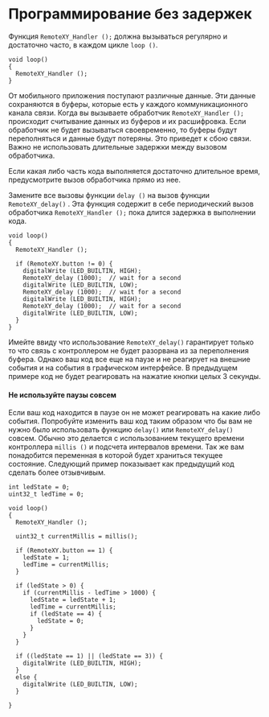 # Программирование без задержек

Функция `RemoteXY_Handler ();` должна вызываться регулярно и достаточно часто, в каждом цикле `loop ()`. 

```
void loop() 
{ 
  RemoteXY_Handler ();
}
```

От мобильного приложения поступают различные данные. Эти данные сохраняются в буферы, которые есть у каждого коммуникационного канала связи. Когда вы вызываете обработчик `RemoteXY_Handler ();` происходит считывание данных из буферов и их расшифровка. Если обработчик не будет вызываться своевременно, то буферы будут переполняться и данные будут потеряны. Это приведет к сбою связи. Важно не использовать длительные задержки между вызовом обработчика. 

Если какая либо часть кода выполняется достаточно длительное время, предусмотрите вызов обработчика прямо из нее.

Замените все вызовы функции `delay ()` на вызов функции `RemoteXY_delay()` . Эта функция содержит в себе периодический вызов обработчика  `RemoteXY_Handler ();` пока длится задержка в выполнении кода.

```
void loop() 
{ 
  RemoteXY_Handler ();
  
  if (RemoteXY.button != 0) {
    digitalWrite (LED_BUILTIN, HIGH);  
    RemoteXY_delay (1000);  // wait for a second
    digitalWrite (LED_BUILTIN, LOW);   
    RemoteXY_delay (1000);  // wait for a second
    digitalWrite (LED_BUILTIN, HIGH);  
    RemoteXY_delay (1000);  // wait for a second
    digitalWrite (LED_BUILTIN, LOW);   
  }
}
```

Имейте ввиду что использование `RemoteXY_delay()` гарантирует только то что связь с контроллером не будет разорвана из за переполнения буфера. Однако ваш код все еще на паузе и не реагирует на внешние события и на события в графическом интерфейсе. В предыдущем примере код не будет реагировать на нажатие кнопки целых 3 секунды.

#### Не используйте паузы совсем

Если ваш код находится в паузе он не может реагировать на какие либо события. Попробуйте изменить ваш код таким образом что бы вам не нужно было использовать функцию  `delay()` или `RemoteXY_delay()` совсем. Обычно это делается с использованием текущего времени контроллера `millis ()` и подсчета интервалов времени. Так же вам понадобится переменная в которой будет храниться текущее состояние. Следующий пример показывает как предыдущий код сделать более отзывчивым. 

```
int ledState = 0;
uint32_t ledTime = 0;

void loop() 
{ 
  RemoteXY_Handler ();
  
  uint32_t currentMillis = millis();
  
  if (RemoteXY.button == 1) {
    ledState = 1;
    ledTime = currentMillis;
  }
  
  if (ledState > 0) {
    if (currentMillis - ledTime > 1000) {
      ledState = ledState + 1;
      ledTime = currentMillis;
      if (ledState == 4) {
        ledState = 0;
      }
    }
  }
  
  if ((ledState == 1) || (ledState == 3)) {
    digitalWrite (LED_BUILTIN, HIGH); 
  }
  else {
    digitalWrite (LED_BUILTIN, LOW); 
  }

}
```

